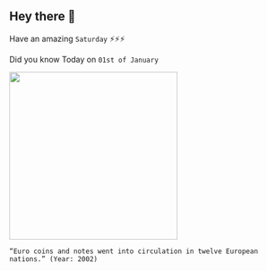 ## Hey there 👋
Have an amazing `Saturday` ⚡⚡⚡

Did you know Today on `01st of January`
 
 [<img src="https://upload.wikimedia.org/wikipedia/commons/6/65/Euro_coins_and_banknotes.jpg" width="300" />](https://en.wikipedia.org/wiki/History_of_the_euro#:~:text=notes%20and%20coins%20began%20to%20circulate%20in%202002) 
 ```
“Euro coins and notes went into circulation in twelve European nations.” (Year: 2002)
```
